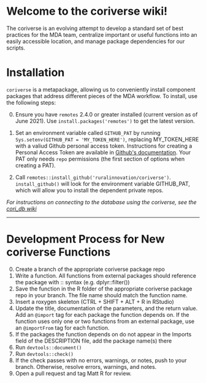 # Welcome to the coriverse wiki!

The coriverse is an evolving attempt to develop a standard set of best practices for the MDA team, centralize important or useful functions into an easily accessible location, and manage package dependencies for our scripts.

# Installation

`coriverse` is a metapackage, allowing us to conveniently install component packages that address different pieces of the MDA workflow. To install, use the following steps:

0. Ensure you have `remotes` 2.4.0 or greater installed (current version as of June 2021). Use `install.packages('remotes')` to get the latest version.
1. Set an environment variable called `GITHUB_PAT` by running `Sys.setenv(GITHUB_PAT = 'MY_TOKEN_HERE')`, replacing MY_TOKEN_HERE with a valiud Github personal access token. Instructions for creating a Personal Access Token are available in [Github's documentation](https://docs.github.com/en/github/authenticating-to-github/creating-a-personal-access-token). Your PAT only needs `repo` permissions (the first section of options when creating a PAT).

2. Call `remotes::install_github('ruralinnovation/coriverse')`. `install_github()` will look for the environment variable GITHUB_PAT, which will allow you to install the dependent private repos. 

_For instructions on connecting to the database using the coriverse, see the [cori_db wiki](https://github.com/ruralinnovation/cori_db/wiki)_

---

# Development Process for New coriverse Functions

0. Create a branch of the appropriate coriverse package repo
1. Write a function. All functions from external packages should reference the package with :: syntax (e.g. dplyr::filter())
2. Save the function in the R folder of the appropriate coriverse package repo in your branch. The file name should match the function name.
3. Insert a roxygen skeleton (CTRL + SHIFT + ALT + R in RStudio)
4. Update the title, documentation of the parameters, and the return value. Add an `@import` tag for each package the function depends on. If the function uses only one or two functions from an external package, use an `@importFrom` tag for each function.
5. If the packages the function depends on do not appear in the Imports field of the DESCRIPTION file, add the package name(s) there
6. Run `devtools::document()`
7. Run `devtools::check()`
8. If the check passes with no errors, warnings, or notes, push to your branch. Otherwise, resolve errors, warnings, and notes.
9. Open a pull request and tag Matt R for review.
